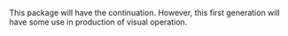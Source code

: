 This package will have the continuation. However, this first generation will have some use in production of visual operation.
